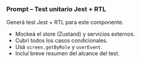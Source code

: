 ### Prompt – Test unitario Jest + RTL
Generá test Jest + RTL para este componente.
- Mockeá el store (Zustand) y servicios externos.
- Cubrí todos los casos condicionales.
- Usá `screen.getByRole` y `userEvent`.
- Incluí breve resumen del alcance del test.
